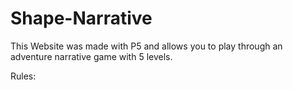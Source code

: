 # Shape-Narrative
This Website was made with P5 and allows you to play through an adventure narrative game with 5 levels.

Rules:
